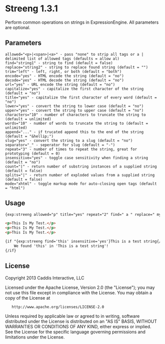 # Streeng 1.3.1

Perform common operations on strings in ExpressionEngine. All parameters are optional.

## Parameters

	allowed="<p>|<span>|<a>" - pass "none" to strip all tags or a | delimited list of allowed tags (defaults = allow al)
	find="string1" - string to find (default = false)
	replace="string2" - string to replace found string (default = "")
	trim="left" - left, right, or both (default = "both")
	encode="yes" - HTML encode the string (default = "no")
	decode="yes" - HTML decode the string (default = "no")
	url="yes" - URL encode the string (default = "no")
	capitalize="yes" - capitalize the first character of the string (default = "no")
	title="yes" - capitalize the first character of every word (default = "no")
	lower="yes" - convert the string to lower case (default = "no")
	upper="yes" - convert the string to upper case (default = "no")
	characters="10" - number of characters to truncate the string to (default = unlimited)
	words="10" - number of words to truncate the string to (default = unlimited)
	append="..." - if trucated append this to the end of the string (default = "&hellip;")
	slug="yes" - convert the string to a slug (default = "no")
	separator="_" - seperator for slug (default = "-")
	repeat="3" - number of times to repeat the string, great for prototyping (default = 0)
	insensitive="yes" - toggle case sensitivity when finding a string (default = "no")
	count="|" - return number of substring instances of a supplied string (default = false)
	splits="|" - return number of exploded values from a supplied string (default = false)
	mode="xhtml" - toggle markup mode for auto-closing open tags (default = "html")

## Usage

```html
{exp:streeng allowed="p" title="yes" repeat="2" find=" a " replace=" my "}  <p><b>This</b> is a <a href="#">test</a>.</p>{/exp:streeng}

<p>This Is My Test.</p>
<p>This Is My Test.</p>
<p>This Is My Test.</p>

{if "{exp:streeng find='this' insensitive='yes'}This is a test string{/exp:streeng}"}
	We found 'this' in 'This is a test string'!
{/if}
```

## License

Copyright 2013 Caddis Interactive, LLC

   Licensed under the Apache License, Version 2.0 (the "License");
   you may not use this file except in compliance with the License.
   You may obtain a copy of the License at

       http://www.apache.org/licenses/LICENSE-2.0

   Unless required by applicable law or agreed to in writing, software
   distributed under the License is distributed on an "AS IS" BASIS,
   WITHOUT WARRANTIES OR CONDITIONS OF ANY KIND, either express or implied.
   See the License for the specific language governing permissions and
   limitations under the License.